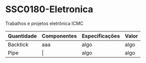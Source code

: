 # SSC0180-Eletronica
Trabalhos e projetos eletrônica ICMC

| Quantidade     | Componentes | Especificações | Valor |
| ---      | ---       | ---      | ---     |
| Backtick | aaa         | algo     | algo    |
| Pipe     | \|        | algo     | algo    |
